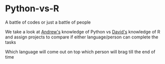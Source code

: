 # Python-vs-R
A battle of codes or just a battle of people

We take a look at  [Andrew's](https://github.com/Slyth3) knowledge of Python vs [David's](https://github.com/DaveisoR) knowledge of R and assign projects to compare if either language/person can complete the tasks 

Which language will come out on top
which person will brag till the end of time 
